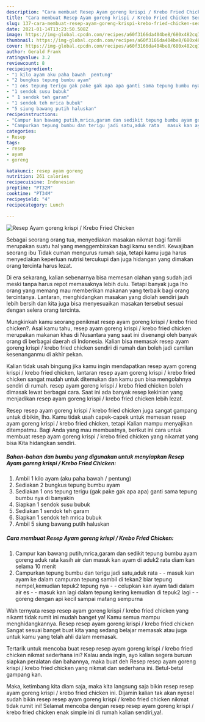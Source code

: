 ```yaml
---
description: "Cara membuat Resep Ayam goreng krispi / Krebo Fried Chicken Sederhana Untuk Jualan"
title: "Cara membuat Resep Ayam goreng krispi / Krebo Fried Chicken Sederhana Untuk Jualan"
slug: 137-cara-membuat-resep-ayam-goreng-krispi-krebo-fried-chicken-sederhana-untuk-jualan
date: 2021-01-14T13:23:50.508Z
image: https://img-global.cpcdn.com/recipes/a60f3166da404be8/680x482cq70/resep-ayam-goreng-krispi-krebo-fried-chicken-foto-resep-utama.jpg
thumbnail: https://img-global.cpcdn.com/recipes/a60f3166da404be8/680x482cq70/resep-ayam-goreng-krispi-krebo-fried-chicken-foto-resep-utama.jpg
cover: https://img-global.cpcdn.com/recipes/a60f3166da404be8/680x482cq70/resep-ayam-goreng-krispi-krebo-fried-chicken-foto-resep-utama.jpg
author: Gerald Frank
ratingvalue: 3.2
reviewcount: 8
recipeingredient:
- "1 kilo ayam aku paha bawah  pentung"
- "2 bungkus tepung bumbu ayam"
- "1 ons tepung terigu gak pake gak apa apa ganti sama tepung bumbu nya di banyakin"
- "1 sendok susu bubuk"
- " 1 sendok teh garam"
- "1 sendok teh mrica bubuk"
- "5 siung bawang putih haluskan"
recipeinstructions:
- "Campur kan bawang putih,mrica,garam dan sedikit tepung bumbu ayam goreng aduk rata kasih air dan masuk kan ayam di aduk2 rata diam kan selama 10 menit"
- "Campurkan tepung bumbu dan terigu jadi satu,aduk rata   masuk kan ayam ke dalam campuran tepung sambil di tekan2 biar tepung nempel,kemudian tepuk2 tepung nya   celupkan kan ayam tadi dalam air es   masuk kan lagi dalam tepung kering kemudian di tepuk2 lagi   goreng dengan api kecil sampai matang sempurna"
categories:
- Resep
tags:
- resep
- ayam
- goreng

katakunci: resep ayam goreng 
nutrition: 261 calories
recipecuisine: Indonesian
preptime: "PT32M"
cooktime: "PT34M"
recipeyield: "4"
recipecategory: Lunch

---
```



![Resep Ayam goreng krispi / Krebo Fried Chicken](https://img-global.cpcdn.com/recipes/a60f3166da404be8/680x482cq70/resep-ayam-goreng-krispi-krebo-fried-chicken-foto-resep-utama.jpg)

Sebagai seorang orang tua, menyediakan masakan nikmat bagi famili merupakan suatu hal yang menggembirakan bagi kamu sendiri. Kewajiban seorang ibu Tidak cuman mengurus rumah saja, tetapi kamu juga harus menyediakan keperluan nutrisi tercukupi dan juga hidangan yang dimakan orang tercinta harus lezat.

Di era  sekarang, kalian sebenarnya bisa memesan olahan yang sudah jadi meski tanpa harus repot memasaknya lebih dulu. Tetapi banyak juga lho orang yang memang mau memberikan makanan yang terbaik bagi orang tercintanya. Lantaran, menghidangkan masakan yang diolah sendiri jauh lebih bersih dan kita juga bisa menyesuaikan masakan tersebut sesuai dengan selera orang tercinta. 



Mungkinkah kamu seorang penikmat resep ayam goreng krispi / krebo fried chicken?. Asal kamu tahu, resep ayam goreng krispi / krebo fried chicken merupakan makanan khas di Nusantara yang saat ini disenangi oleh banyak orang di berbagai daerah di Indonesia. Kalian bisa memasak resep ayam goreng krispi / krebo fried chicken sendiri di rumah dan boleh jadi camilan kesenanganmu di akhir pekan.

Kalian tidak usah bingung jika kamu ingin mendapatkan resep ayam goreng krispi / krebo fried chicken, lantaran resep ayam goreng krispi / krebo fried chicken sangat mudah untuk ditemukan dan kamu pun bisa mengolahnya sendiri di rumah. resep ayam goreng krispi / krebo fried chicken boleh dimasak lewat berbagai cara. Saat ini ada banyak resep kekinian yang menjadikan resep ayam goreng krispi / krebo fried chicken lebih lezat.

Resep resep ayam goreng krispi / krebo fried chicken juga sangat gampang untuk dibikin, lho. Kamu tidak usah capek-capek untuk memesan resep ayam goreng krispi / krebo fried chicken, tetapi Kalian mampu menyajikan ditempatmu. Bagi Anda yang mau membuatnya, berikut ini cara untuk membuat resep ayam goreng krispi / krebo fried chicken yang nikamat yang bisa Kita hidangkan sendiri.

<!--inarticleads1-->

##### Bahan-bahan dan bumbu yang digunakan untuk menyiapkan Resep Ayam goreng krispi / Krebo Fried Chicken:

1. Ambil 1 kilo ayam (aku paha bawah / pentung)
1. Sediakan 2 bungkus tepung bumbu ayam
1. Sediakan 1 ons tepung terigu (gak pake gak apa apa) ganti sama tepung bumbu nya di banyakin
1. Siapkan 1 sendok susu bubuk
1. Sediakan  1 sendok teh garam
1. Siapkan 1 sendok teh mrica bubuk
1. Ambil 5 siung bawang putih haluskan




<!--inarticleads2-->

##### Cara membuat Resep Ayam goreng krispi / Krebo Fried Chicken:

1. Campur kan bawang putih,mrica,garam dan sedikit tepung bumbu ayam goreng aduk rata kasih air dan masuk kan ayam di aduk2 rata diam kan selama 10 menit
1. Campurkan tepung bumbu dan terigu jadi satu,aduk rata  -  - masuk kan ayam ke dalam campuran tepung sambil di tekan2 biar tepung nempel,kemudian tepuk2 tepung nya  -  - celupkan kan ayam tadi dalam air es  -  - masuk kan lagi dalam tepung kering kemudian di tepuk2 lagi  -  - goreng dengan api kecil sampai matang sempurna




Wah ternyata resep resep ayam goreng krispi / krebo fried chicken yang nikamt tidak rumit ini mudah banget ya! Kamu semua mampu menghidangkannya. Resep resep ayam goreng krispi / krebo fried chicken Sangat sesuai banget buat kita yang sedang belajar memasak atau juga untuk kamu yang telah ahli dalam memasak.

Tertarik untuk mencoba buat resep resep ayam goreng krispi / krebo fried chicken nikmat sederhana ini? Kalau anda ingin, ayo kalian segera buruan siapkan peralatan dan bahannya, maka buat deh Resep resep ayam goreng krispi / krebo fried chicken yang nikmat dan sederhana ini. Betul-betul gampang kan. 

Maka, ketimbang kita diam saja, maka kita langsung saja bikin resep resep ayam goreng krispi / krebo fried chicken ini. Dijamin kalian tak akan nyesel sudah bikin resep resep ayam goreng krispi / krebo fried chicken nikmat tidak rumit ini! Selamat mencoba dengan resep resep ayam goreng krispi / krebo fried chicken enak simple ini di rumah kalian sendiri,ya!.

